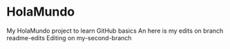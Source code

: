 # HolaMundo
My HolaMundo project to learn GitHub basics
An here is my edits on branch readme-edits
Editing on my-second-branch
